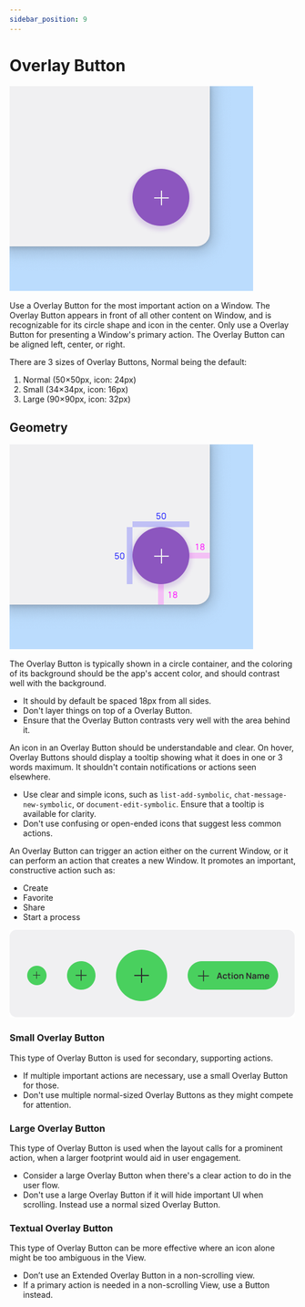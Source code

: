 ```yaml
---
sidebar_position: 9
---
```


# Overlay Button

![](/assets/overlay_button.png)

Use a Overlay Button for the most important action on a Window. The Overlay Button appears in front of all other content on Window, and is recognizable for its circle shape and icon in the center. Only use a Overlay Button for presenting a Window's primary action. The Overlay Button can be aligned left, center, or right.

There are 3 sizes of Overlay Buttons, Normal being the default:

1. Normal (50×50px, icon: 24px)
2. Small (34×34px, icon: 16px)
3. Large (90×90px, icon: 32px)

## Geometry

![](/assets/overlay_button_geo.png)

The Overlay Button is typically shown in a circle container, and the coloring of its background should be the app's accent color, and should contrast well with the background.

- It should by default be spaced 18px from all sides.
- Don't layer things on top of a Overlay Button.
- Ensure that the Overlay Button contrasts very well with the area behind it.

An icon in an Overlay Button should be understandable and clear. On hover, Overlay Buttons should display a tooltip showing what it does in one or 3 words maximum. It shouldn't contain notifications or actions seen elsewhere.

- Use clear and simple icons, such as `list-add-symbolic`, `chat-message-new-symbolic`, or `document-edit-symbolic`. Ensure that a tooltip is available for clarity.
- Don't use confusing or open-ended icons that suggest less common actions.

An Overlay Button can trigger an action either on the current Window, or it can perform an action that creates a new Window.
It promotes an important, constructive action such as:

- Create
- Favorite
- Share
- Start a process

![](/assets/overlay_button_types.png)

### Small Overlay Button

This type of Overlay Button is used for secondary, supporting actions.

- If multiple important actions are necessary, use a small Overlay Button for those.
- Don't use multiple normal-sized Overlay Buttons as they might compete for attention.

### Large Overlay Button

This type of Overlay Button is used when the layout calls for a prominent action, when a larger footprint would aid in user engagement.

- Consider a large Overlay Button when there's a clear action to do in the user flow.
- Don't use a large Overlay Button if it will hide important UI when scrolling. Instead use a normal sized Overlay Button.

### Textual Overlay Button

This type of Overlay Button can be more effective where an icon alone might be too ambiguous in the View.

- Don’t use an Extended Overlay Button in a non-scrolling view.
- If a primary action is needed in a non-scrolling View, use a Button instead.

